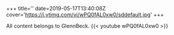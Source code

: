 +++
title=''
date=2019-05-17T13:40:08Z
cover='https://i.ytimg.com/vi/wPQ0fAL0xw0/sddefault.jpg'
+++

All content belongs to GlennBeck.
{{< youtube wPQ0fAL0xw0 >}}
